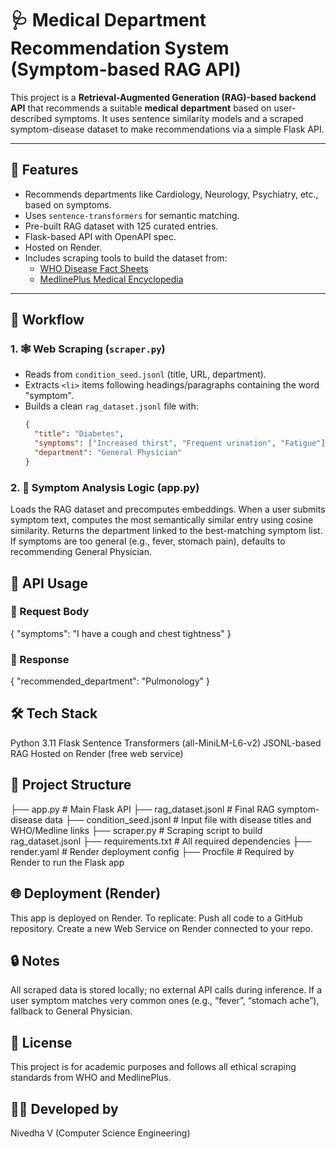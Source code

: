 # 🩺 Medical Department Recommendation System (Symptom-based RAG API)

This project is a **Retrieval-Augmented Generation (RAG)-based backend API** that recommends a suitable **medical department** based on user-described symptoms. It uses sentence similarity models and a scraped symptom-disease dataset to make recommendations via a simple Flask API.

---

## 🚀 Features

- Recommends departments like Cardiology, Neurology, Psychiatry, etc., based on symptoms.
- Uses `sentence-transformers` for semantic matching.
- Pre-built RAG dataset with 125 curated entries.
- Flask-based API with OpenAPI spec.
- Hosted on Render.
- Includes scraping tools to build the dataset from:
  - [WHO Disease Fact Sheets](https://www.who.int/news-room/fact-sheets)
  - [MedlinePlus Medical Encyclopedia](https://medlineplus.gov)

---

## 🧠 Workflow

### 1. 🕸️ Web Scraping (`scraper.py`)
- Reads from `condition_seed.jsonl` (title, URL, department).
- Extracts `<li>` items following headings/paragraphs containing the word "symptom".
- Builds a clean `rag_dataset.jsonl` file with:
  ```json
  {
    "title": "Diabetes",
    "symptoms": ["Increased thirst", "Frequent urination", "Fatigue"],
    "department": "General Physician"
  }
  
### 2. 🧠 Symptom Analysis Logic (app.py)
Loads the RAG dataset and precomputes embeddings.
When a user submits symptom text, computes the most semantically similar entry using cosine similarity.
Returns the department linked to the best-matching symptom list.
If symptoms are too general (e.g., fever, stomach pain), defaults to recommending General Physician.

## 🔧 API Usage
### 🔹 Request Body
{
  "symptoms": "I have a cough and chest tightness"
}
### 🔹 Response
{
  "recommended_department": "Pulmonology"
}

## 🛠️ Tech Stack
Python 3.11
Flask
Sentence Transformers (all-MiniLM-L6-v2)
JSONL-based RAG
Hosted on Render (free web service)

## 📁 Project Structure
├── app.py                      # Main Flask API
├── rag_dataset.jsonl           # Final RAG symptom-disease data
├── condition_seed.jsonl        # Input file with disease titles and WHO/Medline links
├── scraper.py                  # Scraping script to build rag_dataset.jsonl
├── requirements.txt            # All required dependencies
├── render.yaml                 # Render deployment config
├── Procfile                    # Required by Render to run the Flask app

## 🌐 Deployment (Render)
This app is deployed on Render. To replicate:
Push all code to a GitHub repository.
Create a new Web Service on Render connected to your repo.

## 🔒 Notes
All scraped data is stored locally; no external API calls during inference.
If a user symptom matches very common ones (e.g., “fever”, “stomach ache”), fallback to General Physician.

## 📜 License
This project is for academic purposes and follows all ethical scraping standards from WHO and MedlinePlus.

## 👩‍💻 Developed by
Nivedha V (Computer Science Engineering)

